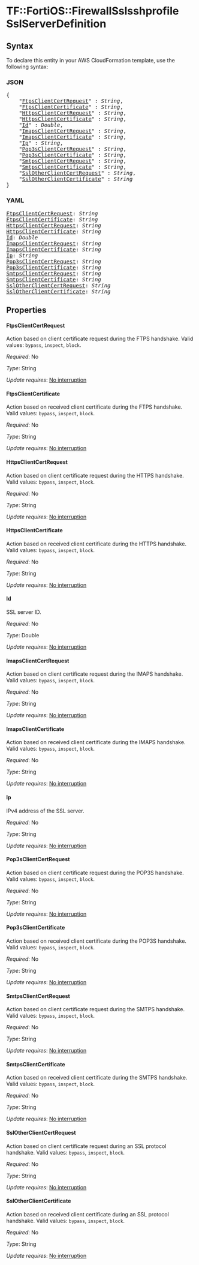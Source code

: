 # TF::FortiOS::FirewallSslsshprofile SslServerDefinition

## Syntax

To declare this entity in your AWS CloudFormation template, use the following syntax:

### JSON

<pre>
{
    "<a href="#ftpsclientcertrequest" title="FtpsClientCertRequest">FtpsClientCertRequest</a>" : <i>String</i>,
    "<a href="#ftpsclientcertificate" title="FtpsClientCertificate">FtpsClientCertificate</a>" : <i>String</i>,
    "<a href="#httpsclientcertrequest" title="HttpsClientCertRequest">HttpsClientCertRequest</a>" : <i>String</i>,
    "<a href="#httpsclientcertificate" title="HttpsClientCertificate">HttpsClientCertificate</a>" : <i>String</i>,
    "<a href="#id" title="Id">Id</a>" : <i>Double</i>,
    "<a href="#imapsclientcertrequest" title="ImapsClientCertRequest">ImapsClientCertRequest</a>" : <i>String</i>,
    "<a href="#imapsclientcertificate" title="ImapsClientCertificate">ImapsClientCertificate</a>" : <i>String</i>,
    "<a href="#ip" title="Ip">Ip</a>" : <i>String</i>,
    "<a href="#pop3sclientcertrequest" title="Pop3sClientCertRequest">Pop3sClientCertRequest</a>" : <i>String</i>,
    "<a href="#pop3sclientcertificate" title="Pop3sClientCertificate">Pop3sClientCertificate</a>" : <i>String</i>,
    "<a href="#smtpsclientcertrequest" title="SmtpsClientCertRequest">SmtpsClientCertRequest</a>" : <i>String</i>,
    "<a href="#smtpsclientcertificate" title="SmtpsClientCertificate">SmtpsClientCertificate</a>" : <i>String</i>,
    "<a href="#sslotherclientcertrequest" title="SslOtherClientCertRequest">SslOtherClientCertRequest</a>" : <i>String</i>,
    "<a href="#sslotherclientcertificate" title="SslOtherClientCertificate">SslOtherClientCertificate</a>" : <i>String</i>
}
</pre>

### YAML

<pre>
<a href="#ftpsclientcertrequest" title="FtpsClientCertRequest">FtpsClientCertRequest</a>: <i>String</i>
<a href="#ftpsclientcertificate" title="FtpsClientCertificate">FtpsClientCertificate</a>: <i>String</i>
<a href="#httpsclientcertrequest" title="HttpsClientCertRequest">HttpsClientCertRequest</a>: <i>String</i>
<a href="#httpsclientcertificate" title="HttpsClientCertificate">HttpsClientCertificate</a>: <i>String</i>
<a href="#id" title="Id">Id</a>: <i>Double</i>
<a href="#imapsclientcertrequest" title="ImapsClientCertRequest">ImapsClientCertRequest</a>: <i>String</i>
<a href="#imapsclientcertificate" title="ImapsClientCertificate">ImapsClientCertificate</a>: <i>String</i>
<a href="#ip" title="Ip">Ip</a>: <i>String</i>
<a href="#pop3sclientcertrequest" title="Pop3sClientCertRequest">Pop3sClientCertRequest</a>: <i>String</i>
<a href="#pop3sclientcertificate" title="Pop3sClientCertificate">Pop3sClientCertificate</a>: <i>String</i>
<a href="#smtpsclientcertrequest" title="SmtpsClientCertRequest">SmtpsClientCertRequest</a>: <i>String</i>
<a href="#smtpsclientcertificate" title="SmtpsClientCertificate">SmtpsClientCertificate</a>: <i>String</i>
<a href="#sslotherclientcertrequest" title="SslOtherClientCertRequest">SslOtherClientCertRequest</a>: <i>String</i>
<a href="#sslotherclientcertificate" title="SslOtherClientCertificate">SslOtherClientCertificate</a>: <i>String</i>
</pre>

## Properties

#### FtpsClientCertRequest

Action based on client certificate request during the FTPS handshake. Valid values: `bypass`, `inspect`, `block`.

_Required_: No

_Type_: String

_Update requires_: [No interruption](https://docs.aws.amazon.com/AWSCloudFormation/latest/UserGuide/using-cfn-updating-stacks-update-behaviors.html#update-no-interrupt)

#### FtpsClientCertificate

Action based on received client certificate during the FTPS handshake. Valid values: `bypass`, `inspect`, `block`.

_Required_: No

_Type_: String

_Update requires_: [No interruption](https://docs.aws.amazon.com/AWSCloudFormation/latest/UserGuide/using-cfn-updating-stacks-update-behaviors.html#update-no-interrupt)

#### HttpsClientCertRequest

Action based on client certificate request during the HTTPS handshake. Valid values: `bypass`, `inspect`, `block`.

_Required_: No

_Type_: String

_Update requires_: [No interruption](https://docs.aws.amazon.com/AWSCloudFormation/latest/UserGuide/using-cfn-updating-stacks-update-behaviors.html#update-no-interrupt)

#### HttpsClientCertificate

Action based on received client certificate during the HTTPS handshake. Valid values: `bypass`, `inspect`, `block`.

_Required_: No

_Type_: String

_Update requires_: [No interruption](https://docs.aws.amazon.com/AWSCloudFormation/latest/UserGuide/using-cfn-updating-stacks-update-behaviors.html#update-no-interrupt)

#### Id

SSL server ID.

_Required_: No

_Type_: Double

_Update requires_: [No interruption](https://docs.aws.amazon.com/AWSCloudFormation/latest/UserGuide/using-cfn-updating-stacks-update-behaviors.html#update-no-interrupt)

#### ImapsClientCertRequest

Action based on client certificate request during the IMAPS handshake. Valid values: `bypass`, `inspect`, `block`.

_Required_: No

_Type_: String

_Update requires_: [No interruption](https://docs.aws.amazon.com/AWSCloudFormation/latest/UserGuide/using-cfn-updating-stacks-update-behaviors.html#update-no-interrupt)

#### ImapsClientCertificate

Action based on received client certificate during the IMAPS handshake. Valid values: `bypass`, `inspect`, `block`.

_Required_: No

_Type_: String

_Update requires_: [No interruption](https://docs.aws.amazon.com/AWSCloudFormation/latest/UserGuide/using-cfn-updating-stacks-update-behaviors.html#update-no-interrupt)

#### Ip

IPv4 address of the SSL server.

_Required_: No

_Type_: String

_Update requires_: [No interruption](https://docs.aws.amazon.com/AWSCloudFormation/latest/UserGuide/using-cfn-updating-stacks-update-behaviors.html#update-no-interrupt)

#### Pop3sClientCertRequest

Action based on client certificate request during the POP3S handshake. Valid values: `bypass`, `inspect`, `block`.

_Required_: No

_Type_: String

_Update requires_: [No interruption](https://docs.aws.amazon.com/AWSCloudFormation/latest/UserGuide/using-cfn-updating-stacks-update-behaviors.html#update-no-interrupt)

#### Pop3sClientCertificate

Action based on received client certificate during the POP3S handshake. Valid values: `bypass`, `inspect`, `block`.

_Required_: No

_Type_: String

_Update requires_: [No interruption](https://docs.aws.amazon.com/AWSCloudFormation/latest/UserGuide/using-cfn-updating-stacks-update-behaviors.html#update-no-interrupt)

#### SmtpsClientCertRequest

Action based on client certificate request during the SMTPS handshake. Valid values: `bypass`, `inspect`, `block`.

_Required_: No

_Type_: String

_Update requires_: [No interruption](https://docs.aws.amazon.com/AWSCloudFormation/latest/UserGuide/using-cfn-updating-stacks-update-behaviors.html#update-no-interrupt)

#### SmtpsClientCertificate

Action based on received client certificate during the SMTPS handshake. Valid values: `bypass`, `inspect`, `block`.

_Required_: No

_Type_: String

_Update requires_: [No interruption](https://docs.aws.amazon.com/AWSCloudFormation/latest/UserGuide/using-cfn-updating-stacks-update-behaviors.html#update-no-interrupt)

#### SslOtherClientCertRequest

Action based on client certificate request during an SSL protocol handshake. Valid values: `bypass`, `inspect`, `block`.

_Required_: No

_Type_: String

_Update requires_: [No interruption](https://docs.aws.amazon.com/AWSCloudFormation/latest/UserGuide/using-cfn-updating-stacks-update-behaviors.html#update-no-interrupt)

#### SslOtherClientCertificate

Action based on received client certificate during an SSL protocol handshake. Valid values: `bypass`, `inspect`, `block`.

_Required_: No

_Type_: String

_Update requires_: [No interruption](https://docs.aws.amazon.com/AWSCloudFormation/latest/UserGuide/using-cfn-updating-stacks-update-behaviors.html#update-no-interrupt)

